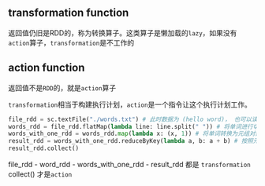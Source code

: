 
## transformation function
返回值仍旧是RDD的，称为转换算子。这类算子是懒加载的`lazy`，如果没有`action`算子，`transformation`是不工作的


## action function
返回值不是`RDD`的，就是`action`算子

`transformation`相当于构建执行计划，`action`是一个指令让这个执行计划工作。


```python
file_rdd = sc.textFile("./words.txt") # 此时数据为 (hello word)， 也可以读取 "hdfs://node1:8020/input/words.txt"
words_rdd = file_rdd.flatMap(lambda line: line.split(" ")) # 将单词进行切割, (hello) (word)
words_with_one_rdd = words_rdd.map(lambda x: (x, 1)) # 将单词转换为元组对象, (hello,1) (word,1)
result_rdd = words_with_one_rdd.reduceByKey(lambda a, b: a + b) # 按照元组第一个元素分组，并相加(hello,4)
result_rdd.collect()
```

file_rdd - word_rdd - words_with_one_rdd - result_rdd 都是 `transformation`
collect() 才是`action`
